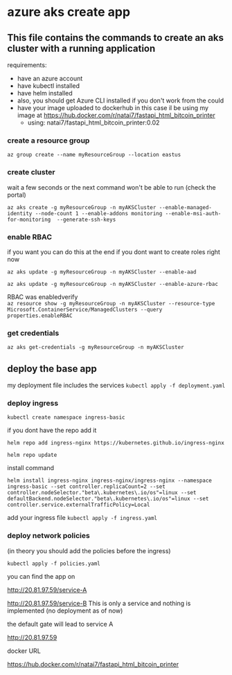 
# azure aks create app

## This file contains the commands to create an aks cluster with a running application 
requirements:

- have an azure account 
- have kubectl installed 
- have helm installed
- also, you should get Azure CLI installed if you don't work from the could 
- have your image uploaded to dockerhub in this case il be using my image at https://hub.docker.com/r/natai7/fastapi_html_bitcoin_printer 
    * using: natai7/fastapi_html_bitcoin_printer:0.02

### create a resource group

`az group create --name myResourceGroup --location eastus`

### create cluster 
wait a few seconds or the next command won't be able to run (check the portal)

`az aks create -g myResourceGroup -n myAKSCluster --enable-managed-identity --node-count 1 --enable-addons monitoring --enable-msi-auth-for-monitoring  --generate-ssh-keys`

### enable RBAC 
if you want you can do this at the end if you dont want to create roles right now

`az aks update -g myResourceGroup -n myAKSCluster --enable-aad `

`az aks update -g myResourceGroup -n myAKSCluster --enable-azure-rbac`

RBAC was enabledverify  
`az resource show -g myResourceGroup -n myAKSCluster --resource-type Microsoft.ContainerService/ManagedClusters --query properties.enableRBAC`

### get credentials

`az aks get-credentials -g myResourceGroup -n myAKSCluster`

## deploy the base app
 my deployment file includes the services 
`kubectl apply -f deployment.yaml`

### deploy ingress
`kubectl create namespace ingress-basic`

if you dont have the repo add it 

`helm repo add ingress-nginx https://kubernetes.github.io/ingress-nginx`

`helm repo update`

install command 

`helm install ingress-nginx ingress-nginx/ingress-nginx --namespace ingress-basic --set controller.replicaCount=2 --set controller.nodeSelector."beta\.kubernetes\.io/os"=linux --set defaultBackend.nodeSelector."beta\.kubernetes\.io/os"=linux --set controller.service.externalTrafficPolicy=Local`

add your ingress file 
`kubectl apply -f ingress.yaml`

### deploy network policies 
(in theory you should add the policies before the ingress)

`kubectl apply -f policies.yaml`

you can find the app on

http://20.81.97.59/service-A

http://20.81.97.59/service-B This is only a service and nothing is implemented (no deployment as of now)

the default gate will lead to service A

http://20.81.97.59

docker URL

https://hub.docker.com/r/natai7/fastapi_html_bitcoin_printer
